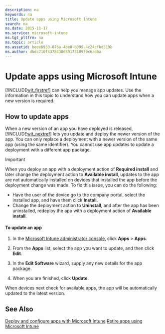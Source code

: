 ```yaml
---
description: na
keywords: na
title: Update apps using Microsoft Intune
search: na
ms.date: 2015-11-17
ms.service: microsoft-intune
ms.tgt_pltfrm: na
ms.topic: article
ms.assetid: beee6933-876a-4be0-b395-4c24cfbd519b
ms.author: dbdc710f437843008017318979c6adba
---
```

# Update apps using Microsoft Intune
[!INCLUDE[wit_firstref](../Token/wit_firstref_md.md)] can help you manage app updates. Use the information in this topic to understand how you can update apps when a new version is required.

## How to update apps
When a new version of an app you have deployed is released, [!INCLUDE[wit_nextref](../Token/wit_nextref_md.md)] lets you update and deploy the newer version of the app. You can only replace a deployment with a newer version of the same app (using the same identifier). You cannot use app updates to update a deployment with a different app package.

> [!IMPORTANT]
> When you deploy an app with a deployment action of **Required install** and later change the deployment action to **Available install**, updates to the app are not automatically installed on devices that installed the app before the deployment change was made. To fix this issue, you can do the following:
> 
> -   Have the user of the device go to the company portal, select the installed app, and have them click **Install**.
> -   Change the deployment action to **Uninstall**, and after the app has been uninstalled, redeploy the app with a deployment action of **Available install**.

#### To update an app

1.  In the [Microsoft Intune administrator console](https://account.manage.microsoft.com/admin/default.aspx), click **Apps** &gt; **Apps**.

2.  From the **Apps** list, select the app you want to update, and then click **Edit**.

3.  In the **Edit Software** wizard, supply any new details for the app package.

4.  When you are finished, click **Update**.

When devices next check for available apps, the app will be automatically updated to the latest version.

## See Also
[Deploy and configure apps with Microsoft Intune](../Topic/Deploy_and_configure_apps_with_Microsoft_Intune.md)
[Retire apps using Microsoft Intune](../Topic/Retire_apps_using_Microsoft_Intune.md)

